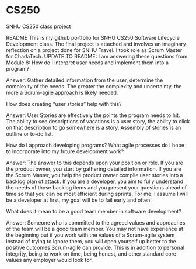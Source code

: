 # CS250
SNHU CS250 class project

README
This is my github portfolio for SNHU CS250 Software Lifecycle Development class.  The final project is attached and involves an imaginary reflection on a project done for SNHU Travel.  I took role as Scrum Master for ChadaTech.
UPDATE TO README:
I am answering these questions from Module 8:
How do I interpret user needs and implement them into a program?

Answer: Gather detailed information from the user, determine the complexity of the needs. The greater the
complexity and uncertainty, the more a Scrum-agile approach is likely needed.

How does creating “user stories” help with this?

Answer: User Stories are effectively the points the program needs to hit. The ability to see descriptions of vacations
is a user story, the ability to click on that description to go somewhere is a story. Assembly of stories is an
outline or to-do list.

How do I approach developing programs? What agile processes do I hope to incorporate into my future development work?

Answer: The answer to this depends upon your position or role. If you are the product owner, you start by gathering
detailed information. If you are the Scrum Master, you help the product owner compile user stories into a
backlog plan of attack. If you are a developer, you aim to fully understand the needs of those backlog items
and you present your questions ahead of time so that you can be most efficient during sprints. For me, I
assume I will be a developer at first, my goal will be to fail early and often!

What does it mean to be a good team member in software development?

Answer: Someone who is committed to the agreed values and approaches of the team will be a good team member.
You may not have experience at the beginning but if you work with the values of a Scrum-agile system
instead of trying to ignore them, you will open yourself up better to the positive outcomes Scrum-agile can
provide. This is in addition to personal integrity, being to work on time, being honest, and other standard
core values any employer would look for.
